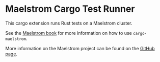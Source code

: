 # Maelstrom Cargo Test Runner

This cargo extension runs Rust tests on a Maelstrom cluster.

See the [Maelstrom book](https://maelstrom-software.github.io/maelstrom/) for
more information on how to use `cargo-maelstrom`.

More information on the Maelstrom project can be found on the [GitHub
page](https://github.com/maelstrom-software/maelstrom).
